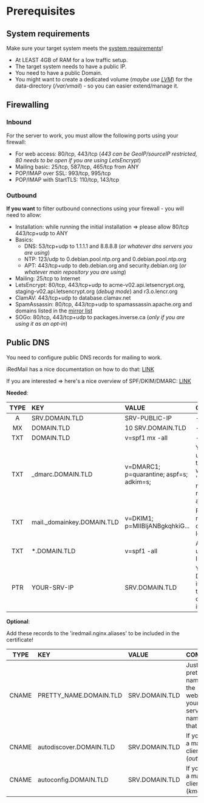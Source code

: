 # Prerequisites


## System requirements

Make sure your target system meets the [system requirements](https://docs.iredmail.org/install.iredmail.on.debian.ubuntu.html)!

  - At LEAST 4GB of RAM for a low traffic setup.
  - The target system needs to have a public IP.
  - You need to have a public Domain.
  - You might want to create a dedicated volume (_maybe use [LVM](https://linuxconfig.org/linux-lvm-logical-volume-manager)_) for the data-directory (_/var/vmail_) - so you can easier extend/manage it.

## Firewalling

### Inbound

For the server to work, you must allow the following ports using your firewall:

  - For web access: 80/tcp, 443/tcp (_443 can be GeoIP/sourceIP restricted, 80 needs to be open if you are using LetsEncrypt_)
  - Mailing basic: 25/tcp, 587/tcp, 465/tcp from ANY
  - POP/IMAP over SSL: 993/tcp, 995/tcp
  - POP/IMAP with StartTLS: 110/tcp, 143/tcp

### Outbound

**If you want** to filter outbound connections using your firewall - you will need to allow:

- Installation: while running the initial installation => please allow 80/tcp 443/tcp+udp to ANY
- Basics:
  - DNS: 53/tcp+udp to 1.1.1.1 and 8.8.8.8 (_or whatever dns servers you are using_)
  - NTP: 123/udp to 0.debian.pool.ntp.org and 0.debian.pool.ntp.org
  - APT: 443/tcp+udp to deb.debian.org and security.debian.org (_or whatever main repository you are using_)
- Mailing: 25/tcp to Internet
- LetsEncrypt: 80/tcp, 443/tcp+udp to acme-v02.api.letsencrypt.org, staging-v02.api.letsencrypt.org (_debug mode_) and r3.o.lencr.org
- ClamAV: 443/tcp+udp to database.clamav.net
- SpamAssassin: 80/tcp, 443/tcp+udp to spamassassin.apache.org and domains listed in the [mirror list](https://spamassassin.apache.org/updates/MIRRORED.BY)
- SOGo: 80/tcp, 443/tcp+udp to packages.inverse.ca (_only if you are using it as an opt-in_)

## Public DNS

You need to configure public DNS records for mailing to work.

iRedMail has a nice documentation on how to do that: [LINK](https://docs.iredmail.org/setup.dns.html)

If you are interested => here's a nice overview of SPF/DKIM/DMARC: [LINK](https://seanthegeek.net/459/demystifying-dmarc/)

**Needed**:

| TYPE | KEY                             | VALUE                                          | COMMENT                                                                                                                                                                                                                                       |
|:----:|:--------------------------------|:-----------------------------------------------|:----------------------------------------------------------------------------------------------------------------------------------------------------------------------------------------------------------------------------------------------|
|  A   |  SRV.DOMAIN.TLD                 | SRV-PUBLIC-IP                                  | -                                                                                                                                                                                                                                             |
|  MX  | DOMAIN.TLD                 | 10 SRV.DOMAIN.TLD                              | -                                                                                                                                                                                                                                             |
| TXT  | DOMAIN.TLD                 | v=spf1 mx -all                                 | -                                                                                                                                                                                                                                             |
| TXT  | _dmarc.DOMAIN.TLD          | v=DMARC1; p=quarantine; aspf=s; adkim=s;       | You can also add a dedicated mail user to receive DMARC reports. See the 'overview' above for details. It would then look like this: 'v=DMARC1; p=quarantine; rua=mailto:ADDRESS@DOMAIN.TLD; ruf=mailto:ADDRESS@DOMAIN.TLD; aspf=s; adkim=s;' |
| TXT  | mail._domainkey.DOMAIN.TLD | v=DKIM1; p=MIIBIjANBgkqhkiG...                 | Replace the value by YOUR DKIM record! To manage domain-specific dkim-records - use the scripts located at: '/usr/local/sbin/iredmail'                                                                                                        |
| TXT  | *.DOMAIN.TLD               | v=spf1 -all                                    | Any domain/subdomain that is not used to send mails, should IMPLICITLY DENY any senders!                                                                                                                                                      |
| PTR  | YOUR-SRV-IP | SRV.DOMAIN.TLD | You cannot set a PTR record in your DNS-Panel/management! Your internet provider/hoster has to do that. Bigger hosters will give you an option for this in their managment interface.                                                         |

**Optional**:

Add these records to the 'iredmail.nginx.aliases' to be included in the certificate!

| TYPE | KEY                         | VALUE                                       | COMMENT                                                                                                                                                |
|:----:|:----------------------------|:--------------------------------------------|:-------------------------------------------------------------------------------------------------------------------------------------------------------|
|  CNAME | PRETTY_NAME.DOMAIN.TLD      | SRV.DOMAIN.TLD                              | Just a pretty name for the webmail if your server-name isn't that nice                                                                                 |
|  CNAME | autodiscover.DOMAIN.TLD     | SRV.DOMAIN.TLD                      | If you use a mail-client (_outlook_)                                                                                                                   |
|  CNAME | autoconfig.DOMAIN.TLD       | SRV.DOMAIN.TLD                      | If you use a mail-client (_kmail, ..._)                                                                                                                |
